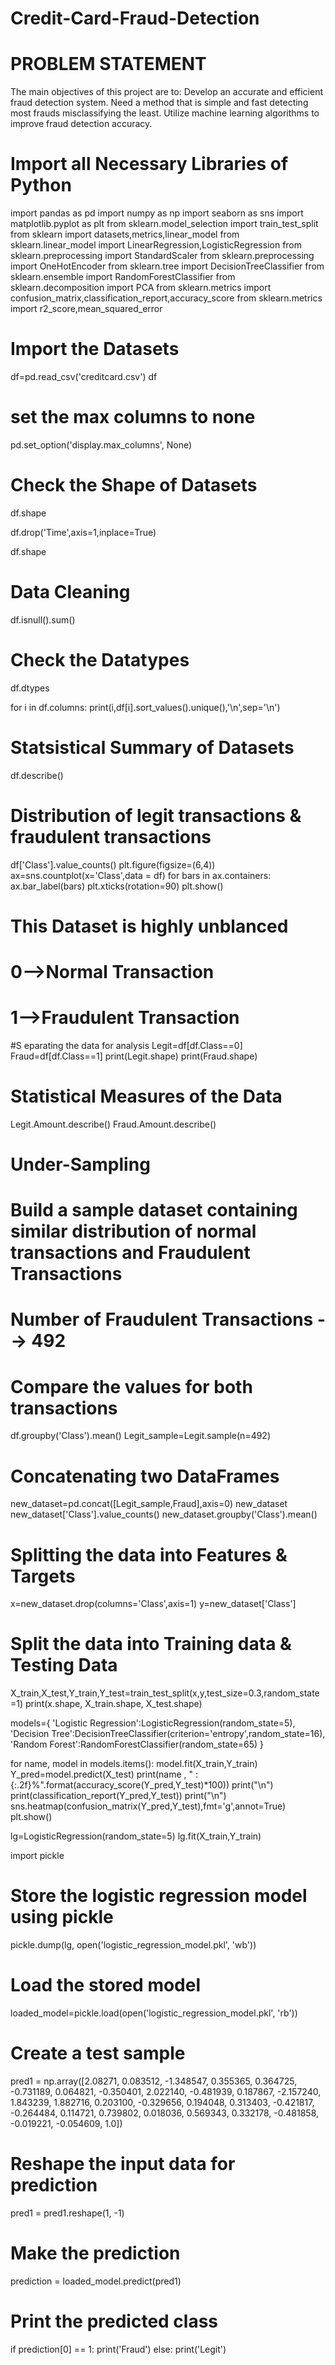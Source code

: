 # Credit-Card-Fraud-Detection

# PROBLEM STATEMENT
The main objectives of this project are to:
Develop an accurate and efficient fraud detection system.
Need a method that is simple and fast detecting most frauds misclassifying the least.
Utilize machine learning algorithms to improve fraud detection accuracy.

# Import all Necessary Libraries of Python
import pandas as pd
import numpy as np
import seaborn as sns
import matplotlib.pyplot as plt
from  sklearn.model_selection import train_test_split
from sklearn  import datasets,metrics,linear_model
from sklearn.linear_model import LinearRegression,LogisticRegression
from sklearn.preprocessing import StandardScaler
from sklearn.preprocessing import OneHotEncoder
from sklearn.tree import DecisionTreeClassifier
from sklearn.ensemble import RandomForestClassifier
from sklearn.decomposition import PCA
from sklearn.metrics import confusion_matrix,classification_report,accuracy_score
from sklearn.metrics import r2_score,mean_squared_error

# Import the Datasets
df=pd.read_csv('creditcard.csv')
df

# set the max columns to none
pd.set_option('display.max_columns', None)

# Check the Shape of Datasets
df.shape

df.drop('Time',axis=1,inplace=True)

df.shape

# Data Cleaning
df.isnull().sum()

# Check the Datatypes
df.dtypes

for i in df.columns:
    print(i,df[i].sort_values().unique(),'\n',sep='\n')

# Statsistical Summary of Datasets
df.describe()

# Distribution of legit transactions & fraudulent transactions
df['Class'].value_counts()
plt.figure(figsize=(6,4))
ax=sns.countplot(x='Class',data = df)
for bars in ax.containers:
    ax.bar_label(bars)
plt.xticks(rotation=90)
plt.show()

# This Dataset is highly unblanced

# 0-->Normal Transaction
# 1-->Fraudulent Transaction
#S eparating the data for analysis
Legit=df[df.Class==0]
Fraud=df[df.Class==1]
print(Legit.shape)
print(Fraud.shape)

# Statistical Measures of the Data
Legit.Amount.describe()
Fraud.Amount.describe()

# Under-Sampling
# Build a sample dataset containing similar distribution of normal transactions and Fraudulent Transactions
# Number of Fraudulent Transactions --> 492
# Compare the values for both transactions
df.groupby('Class').mean()
Legit_sample=Legit.sample(n=492)

# Concatenating two DataFrames
new_dataset=pd.concat([Legit_sample,Fraud],axis=0)
new_dataset 
new_dataset['Class'].value_counts()
new_dataset.groupby('Class').mean()

# Splitting the data into Features & Targets
x=new_dataset.drop(columns='Class',axis=1)
y=new_dataset['Class']

# Split the data into Training data & Testing Data
X_train,X_test,Y_train,Y_test=train_test_split(x,y,test_size=0.3,random_state=1)
print(x.shape, X_train.shape, X_test.shape)

models={
    'Logistic Regression':LogisticRegression(random_state=5),
    'Decision Tree':DecisionTreeClassifier(criterion='entropy',random_state=16),
    'Random Forest':RandomForestClassifier(random_state=65)
}

for name, model in models.items():
    model.fit(X_train,Y_train)
    Y_pred=model.predict(X_test)
    print(name , " : {:.2f}%".format(accuracy_score(Y_pred,Y_test)*100))
    print("\n")
    print(classification_report(Y_pred,Y_test))
    print("\n")
    sns.heatmap(confusion_matrix(Y_pred,Y_test),fmt='g',annot=True)
    plt.show()
    
lg=LogisticRegression(random_state=5)
lg.fit(X_train,Y_train)

import pickle

# Store the logistic regression model using pickle
pickle.dump(lg, open('logistic_regression_model.pkl', 'wb'))

# Load the stored model
loaded_model=pickle.load(open('logistic_regression_model.pkl', 'rb'))

# Create a test sample
pred1 = np.array([2.08271, 0.083512, -1.348547, 0.355365, 0.364725, -0.731189, 0.064821, -0.350401, 2.022140, -0.481939, 0.187867, -2.157240, 1.843239, 1.882716, 0.203100, -0.329656, 0.194048, 0.313403, -0.421817, -0.264484, 0.114721, 0.739802, 0.018036, 0.569343, 0.332178, -0.481858, -0.019221, -0.054609, 1.0])

# Reshape the input data for prediction
pred1 = pred1.reshape(1, -1)

# Make the prediction
prediction = loaded_model.predict(pred1)

# Print the predicted class
if prediction[0] == 1:
    print('Fraud')
else:
    print('Legit')



